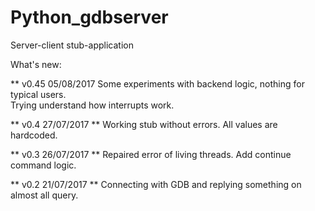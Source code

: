 # Python_gdbserver


Server-client stub-application

What's new:

** v0.45 05/08/2017
Some experiments with backend logic, nothing for typical users.<br>
Trying understand how interrupts work.

** v0.4 27/07/2017 **
Working stub without errors. All values are hardcoded.

** v0.3 26/07/2017 **
Repaired error of living threads. Add continue command logic.

** v0.2 21/07/2017 **
Connecting with GDB and replying something on almost all query.